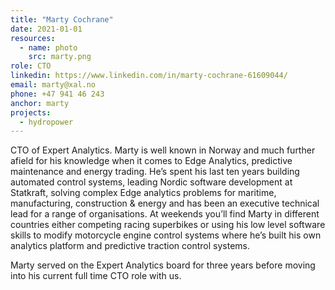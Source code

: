 ```yaml
---
title: "Marty Cochrane"
date: 2021-01-01
resources:
  - name: photo
    src: marty.png
role: CTO
linkedin: https://www.linkedin.com/in/marty-cochrane-61609044/
email: marty@xal.no
phone: +47 941 46 243
anchor: marty
projects:
  - hydropower
---
```


CTO of Expert Analytics. Marty is well known in Norway and much further afield for his knowledge when it comes to Edge Analytics, predictive maintenance and energy trading. 
He’s spent his last ten years building automated control systems, leading Nordic software development at Statkraft, solving complex Edge analytics problems for maritime, manufacturing, construction & energy and has been an executive technical lead for a range of organisations.
At weekends you’ll find Marty in different countries either competing racing superbikes or using his low level software skills to modify motorcycle engine control systems where he’s built his own analytics platform and predictive traction control systems.

<!--more-->

Marty served on the Expert Analytics board for three years before moving into his current full time CTO role with us.